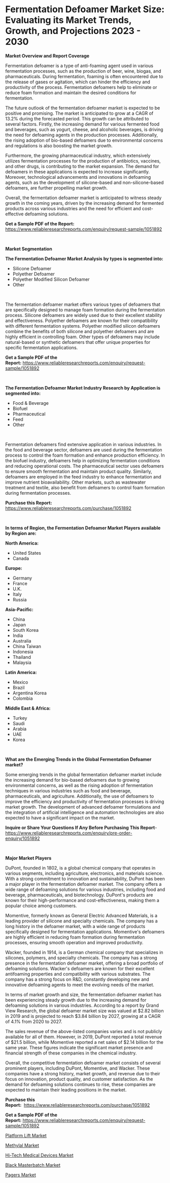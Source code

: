 <p><h1>Fermentation Defoamer Market Size: Evaluating its Market Trends, Growth, and Projections 2023 - 2030</h1></p><p><strong>Market Overview and Report Coverage</strong></p>
<p><p>Fermentation defoamer is a type of anti-foaming agent used in various fermentation processes, such as the production of beer, wine, biogas, and pharmaceuticals. During fermentation, foaming is often encountered due to the release of gases or agitation, which can hinder the efficiency and productivity of the process. Fermentation defoamers help to eliminate or reduce foam formation and maintain the desired conditions for fermentation.</p><p>The future outlook of the fermentation defoamer market is expected to be positive and promising. The market is anticipated to grow at a CAGR of 13.2% during the forecasted period. This growth can be attributed to several factors. Firstly, the increasing demand for various fermented food and beverages, such as yogurt, cheese, and alcoholic beverages, is driving the need for defoaming agents in the production processes. Additionally, the rising adoption of bio-based defoamers due to environmental concerns and regulations is also boosting the market growth.</p><p>Furthermore, the growing pharmaceutical industry, which extensively utilizes fermentation processes for the production of antibiotics, vaccines, and other drugs, is contributing to the market expansion. The demand for defoamers in these applications is expected to increase significantly. Moreover, technological advancements and innovations in defoaming agents, such as the development of silicone-based and non-silicone-based defoamers, are further propelling market growth.</p><p>Overall, the fermentation defoamer market is anticipated to witness steady growth in the coming years, driven by the increasing demand for fermented products across various industries and the need for efficient and cost-effective defoaming solutions.</p></p>
<p><strong>Get a Sample PDF of the Report:</strong> <a href="https://www.reliableresearchreports.com/enquiry/request-sample/1051892">https://www.reliableresearchreports.com/enquiry/request-sample/1051892</a></p>
<p>&nbsp;</p>
<p><strong>Market Segmentation</strong></p>
<p><strong>The Fermentation Defoamer Market Analysis by types is segmented into:</strong></p>
<p><ul><li>Silicone Defoamer</li><li>Polyether Defoamer</li><li>Polyether Modified Silicon Defoamer</li><li>Other</li></ul></p>
<p>&nbsp;</p>
<p><p>The fermentation defoamer market offers various types of defoamers that are specifically designed to manage foam formation during the fermentation process. Silicone defoamers are widely used due to their excellent stability and effectiveness. Polyether defoamers are known for their compatibility with different fermentation systems. Polyether modified silicon defoamers combine the benefits of both silicone and polyether defoamers and are highly efficient in controlling foam. Other types of defoamers may include natural-based or synthetic defoamers that offer unique properties for specific fermentation applications.</p></p>
<p><strong>Get a Sample PDF of the Report:</strong>&nbsp;<a href="https://www.reliableresearchreports.com/enquiry/request-sample/1051892">https://www.reliableresearchreports.com/enquiry/request-sample/1051892</a></p>
<p>&nbsp;</p>
<p><strong>The Fermentation Defoamer Market Industry Research by Application is segmented into:</strong></p>
<p><ul><li>Food & Beverage</li><li>Biofuel</li><li>Pharmaceutical</li><li>Feed</li><li>Other</li></ul></p>
<p>&nbsp;</p>
<p><p>Fermentation defoamers find extensive application in various industries. In the food and beverage sector, defoamers are used during the fermentation process to control the foam formation and enhance production efficiency. In the biofuel industry, defoamers help in optimizing fermentation conditions and reducing operational costs. The pharmaceutical sector uses defoamers to ensure smooth fermentation and maintain product quality. Similarly, defoamers are employed in the feed industry to enhance fermentation and improve nutrient bioavailability. Other markets, such as wastewater treatment and textile, also benefit from defoamers to control foam formation during fermentation processes.</p></p>
<p><strong>Purchase this Report:</strong>&nbsp; <a href="https://www.reliableresearchreports.com/purchase/1051892">https://www.reliableresearchreports.com/purchase/1051892</a></p>
<p>&nbsp;</p>
<p><strong>In terms of Region, the Fermentation Defoamer Market Players available by Region are:</strong></p>
<p>
    <p> <strong> North America: </strong>
        <ul>
            <li>United States</li>
            <li>Canada</li>
        </ul>
        </p> 
    <p> <strong> Europe: </strong>
        <ul>
            <li>Germany</li>
            <li>France</li>
            <li>U.K.</li>
            <li>Italy</li>
            <li>Russia</li>
        </ul>
        </p> 
    <p> <strong> Asia-Pacific: </strong>
        <ul>
            <li>China</li>
            <li>Japan</li>
            <li>South Korea</li>
            <li>India</li>
            <li>Australia</li>
            <li>China Taiwan</li>
            <li>Indonesia</li>
            <li>Thailand</li>
            <li>Malaysia</li>
        </ul>
        </p> 
    <p> <strong> Latin America: </strong>
        <ul>
            <li>Mexico</li>
            <li>Brazil</li>
            <li>Argentina Korea</li>
            <li>Colombia</li>
        </ul>
        </p> 
    <p> <strong> Middle East & Africa: </strong>
        <ul>
            <li>Turkey</li>
            <li>Saudi</li>
            <li>Arabia</li>
            <li>UAE</li>
            <li>Korea</li>
        </ul>
    </p>
    </p>
<p>&nbsp;</p>
<p><strong>What are the Emerging Trends in the Global Fermentation Defoamer market?</strong></p>
<p><p>Some emerging trends in the global fermentation defoamer market include the increasing demand for bio-based defoamers due to growing environmental concerns, as well as the rising adoption of fermentation techniques in various industries such as food and beverage, pharmaceuticals, and agriculture. Additionally, the use of defoamers to improve the efficiency and productivity of fermentation processes is driving market growth. The development of advanced defoamer formulations and the integration of artificial intelligence and automation technologies are also expected to have a significant impact on the market.</p></p>
<p><strong>Inquire or Share Your Questions If Any Before Purchasing This Report</strong>- <a href="https://www.reliableresearchreports.com/enquiry/pre-order-enquiry/1051892">https://www.reliableresearchreports.com/enquiry/pre-order-enquiry/1051892</a></p>
<p>&nbsp;</p>
<p><strong>Major Market Players</strong></p>
<p><p>DuPont, founded in 1802, is a global chemical company that operates in various segments, including agriculture, electronics, and materials science. With a strong commitment to innovation and sustainability, DuPont has been a major player in the fermentation defoamer market. The company offers a wide range of defoaming solutions for various industries, including food and beverage, pharmaceuticals, and biotechnology. DuPont's products are known for their high-performance and cost-effectiveness, making them a popular choice among customers.</p><p>Momentive, formerly known as General Electric Advanced Materials, is a leading provider of silicone and specialty chemicals. The company has a long history in the defoamer market, with a wide range of products specifically designed for fermentation applications. Momentive's defoamers are highly efficient in reducing foam formation during fermentation processes, ensuring smooth operation and improved productivity.</p><p>Wacker, founded in 1914, is a German chemical company that specializes in silicones, polymers, and specialty chemicals. The company has a strong presence in the fermentation defoamer market, offering a broad portfolio of defoaming solutions. Wacker's defoamers are known for their excellent antifoaming properties and compatibility with various substrates. The company has a strong focus on R&D, constantly developing new and innovative defoaming agents to meet the evolving needs of the market.</p><p>In terms of market growth and size, the fermentation defoamer market has been experiencing steady growth due to the increasing demand for defoaming solutions in various industries. According to a report by Grand View Research, the global defoamer market size was valued at $2.82 billion in 2019 and is projected to reach $3.84 billion by 2027, growing at a CAGR of 4.1% from 2020 to 2027.</p><p>The sales revenue of the above-listed companies varies and is not publicly available for all of them. However, in 2019, DuPont reported a total revenue of $21.5 billion, while Momentive reported a net sales of $2.14 billion for the same year. These figures indicate the significant market presence and financial strength of these companies in the chemical industry.</p><p>Overall, the competitive fermentation defoamer market consists of several prominent players, including DuPont, Momentive, and Wacker. These companies have a strong history, market growth, and revenue due to their focus on innovation, product quality, and customer satisfaction. As the demand for defoaming solutions continues to rise, these companies are expected to maintain their leading positions in the market.</p></p>
<p><strong>Purchase this Report:</strong>&nbsp;&nbsp;<a href="https://www.reliableresearchreports.com/purchase/1051892">https://www.reliableresearchreports.com/purchase/1051892</a></p>
<p></p>
<p><strong>Get a Sample PDF of the Report:</strong>&nbsp;<a href="https://www.reliableresearchreports.com/enquiry/request-sample/1051892">https://www.reliableresearchreports.com/enquiry/request-sample/1051892</a></p>
<p><p><a href="https://medium.com/@margaretlee84/platform-lift-market-report-reveals-the-latest-trends-and-growth-opportunities-of-this-market-5bee31993aa3">Platform Lift Market</a></p><p><a href="https://github.com/maliyahmorrow6654/Market-Research-Report-List-1/blob/main/methylal-market.md">Methylal Market</a></p><p><a href="https://www.linkedin.com/pulse/hi-tech-medical-devices-market-share-amp-new-trends-analysis-sdgje/">Hi-Tech Medical Devices Market</a></p><p><a href="https://github.com/deliacustodio40/Market-Research-Report-List-1/blob/main/black-masterbatch-market.md">Black Masterbatch Market</a></p><p><a href="https://medium.com/@amrutreliable23/decoding-pagers-market-metrics-market-share-trends-and-growth-patterns-4a1d05440d00">Pagers Market</a></p></p>